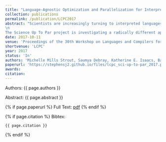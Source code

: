 ```yaml
---
title: "Language-Agnostic Optimization and Parallelization for Interpreted Languages"
collection: publications
permalink: /publication/LCPC2017
abstract: "Scientists are increasingly turning to interpreted languages, such as Python, Java, R, Matlab, and Perl, to implement their data analysis algorithms. While such languages permit rapid software development, their implementations often run into performance issues that slow down the scientific process. Source-level approaches for parallelization are problematic for two reasons: first, many of the language features common to these languages can be challenging for the kinds of analyses needed for parallelization; and second, even where such analysis is possible, a language-specific approach implies that each language would need its own parallelizing compiler and/or constructs, resulting in significant duplication of effort. \n
\n
The Science Up To Par project is investigating a radically different approach to this problem: automatic parallelization at the machine code level using trace information. The key to accomplishing this will be the static and dynamic analysis of executables and the reconstitution of such executables into parallel executables. The key insight is that with trace information it should be possible optimize out the interpreter and other dynamic features in a language-agnostic manner and create parallelized executables for multicore architectures. If successful, this can enable scientists to continue to develop in programming environments that most conveniently support their scientific exploration without paying the performance overheads currently associated with many such environments."
date: 2017-10-11
venue: 'Proceedings of the 30th Workshop on Languages and Compilers for Parallel Computing'
shortvenue: 'LCPC'
year: 2017
status: 'In'
authors: 'Michelle Mills Strout, Saumya Debray, Katherine E. Isaacs, Barbara Kreaseck, Julio Cardenas-Rodriguez, Bonnie Hurwitz, Kat Volk, Sam Badger, Jesse Bartels, Ian Bertolacci, Sabin Devkota, Anthony Encinas, Ben Gaska, Brandon Neth, Theo Sackos, Jon Stephens, Sarah Willer, Babak Yadergari'
paperurl: 'https://stephensj2.github.io/files/lcpc_sci-up-to-par_2017.pdf'
awards:
citation:
---
```


Authors: {{ page.authors }}

Abstract: {{ page.abstract }}

{% if page.paperurl %}
Full Text: [pdf]({{page.paperurl}})
{% endif %}

{% if page.citation %}
Bibtex: 
```
{{ page.citation }}
```
{% endif %}
